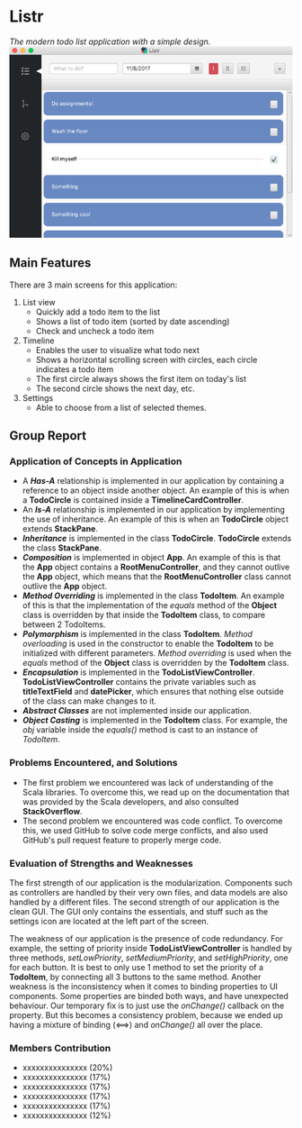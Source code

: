 # Listr

_The modern todo list application with a simple design._\
![Listr Screenshot](./ListrScreenshot.png)

## Main Features

There are 3 main screens for this application:

1. List view
   * Quickly add a todo item to the list
   * Shows a list of todo item (sorted by date ascending)
   * Check and uncheck a todo item
2. Timeline
   * Enables the user to visualize what todo next
   * Shows a horizontal scrolling screen with circles, each circle indicates a todo item
   * The first circle always shows the first item on today's list
   * The second circle shows the next day, etc.
3. Settings
   * Able to choose from a list of selected themes.

## Group Report

### Application of Concepts in Application

* A **_Has-A_** relationship is implemented in our application by containing a reference to an object inside another object. An example of this is when a **TodoCircle** is contained inside a **TimelineCardController**.
* An **_Is-A_** relationship is implemented in our application by implementing the use of inheritance. An example of this is when an **TodoCircle** object extends **StackPane**.
* **_Inheritance_** is implemented in the class **TodoCircle**. **TodoCircle** extends the class **StackPane**.
* **_Composition_** is implemented in object **App**. An example of this is that the **App** object contains a **RootMenuController**, and they cannot outlive the **App** object, which means that the **RootMenuController** class cannot outlive the **App** object.
* **_Method Overriding_** is implemented in the class **TodoItem**. An example of this is that the implementation of the _equals_ method of the **Object** class is overridden by that inside the **TodoItem** class, to compare between 2 TodoItems.
* **_Polymorphism_** is implemented in the class **TodoItem**. _Method overloading_ is used in the constructor to enable the **TodoItem** to be initialized with different parameters. _Method overriding_ is used when the _equals_ method of the **Object** class is overridden by the **TodoItem** class. 
* **_Encapsulation_** is implemented in the **TodoListViewController**. **TodoListViewController** contains the private variables such as **titleTextField** and **datePicker**, which ensures that nothing else outside of the class can make changes to it.
* **_Abstract Classes_** are not implemented inside our application.
* **_Object Casting_** is implemented in the **TodoItem** class. For example, the _obj_ variable inside the _equals()_ method is cast to an instance of _TodoItem_.

### Problems Encountered, and Solutions

* The first problem we encountered was lack of understanding of the Scala libraries. To overcome this, we read up on the documentation that was provided by the Scala developers, and also consulted **StackOverflow**.
* The second problem we encountered was code conflict. To overcome this, we used GitHub to solve code merge conflicts, and also used GitHub's pull request feature to properly merge code.

### Evaluation of Strengths and Weaknesses

The first strength of our application is the modularization. Components such as controllers are handled by their very own files, and data models are also handled by a different files. The second strength of our application is the clean GUI. The GUI only contains the essentials, and stuff such as the settings icon are located at the left part of the screen.

The weakness of our application is the presence of code redundancy. For example, the setting of priority inside **TodoListViewController** is handled by three methods, _setLowPriority_, _setMediumPriority_, and _setHighPriority_, one for each button. It is best to only use 1 method to set the priority of a **TodoItem**, by connecting all 3 buttons to the same method. Another weakness is the inconsistency when it comes to binding properties to UI components. Some properties are binded both ways, and have unexpected behaviour. Our temporary fix is to just use the _onChange()_ callback on the property. But this becomes a consistency problem, because we ended up having a mixture of binding (<==>) and _onChange()_ all over the place.

### Members Contribution

* xxxxxxxxxxxxxxx (20%)
* xxxxxxxxxxxxxxx (17%)
* xxxxxxxxxxxxxxx (17%)
* xxxxxxxxxxxxxxx (17%)
* xxxxxxxxxxxxxxx (17%)
* xxxxxxxxxxxxxxx (12%)
